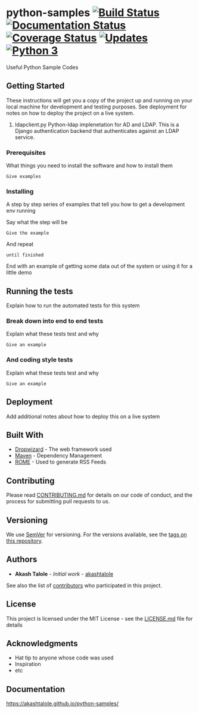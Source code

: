 # python-samples [![Build Status](https://travis-ci.org/akashtalole/python-samples.svg?branch=master)](https://travis-ci.org/akashtalole/python-samples) [![Documentation Status](https://readthedocs.org/projects/python-samples/badge/?version=latest)](https://python-samples.readthedocs.io/en/latest/?badge=latest) [![Coverage Status](https://coveralls.io/repos/github/akashtalole/python-samples/badge.svg?branch=master)](https://coveralls.io/github/akashtalole/python-samples?branch=master) [![Updates](https://pyup.io/repos/github/akashtalole/python-samples/shield.svg)](https://pyup.io/repos/github/akashtalole/python-samples/) [![Python 3](https://pyup.io/repos/github/akashtalole/python-samples/python-3-shield.svg)](https://pyup.io/repos/github/akashtalole/python-samples/)

Useful Python Sample Codes

## Getting Started

These instructions will get you a copy of the project up and running on your local machine for development and testing purposes. See deployment for notes on how to deploy the project on a live system.
1. ldapclient.py
Python-ldap implenetation for AD and LDAP. This is a Django authentication backend that authenticates against an LDAP service.

### Prerequisites

What things you need to install the software and how to install them

```
Give examples
```

### Installing

A step by step series of examples that tell you how to get a development env running

Say what the step will be

```
Give the example
```

And repeat

```
until finished
```

End with an example of getting some data out of the system or using it for a little demo

## Running the tests

Explain how to run the automated tests for this system

### Break down into end to end tests

Explain what these tests test and why

```
Give an example
```

### And coding style tests

Explain what these tests test and why

```
Give an example
```

## Deployment

Add additional notes about how to deploy this on a live system

## Built With

* [Dropwizard](http://www.dropwizard.io/1.0.2/docs/) - The web framework used
* [Maven](https://maven.apache.org/) - Dependency Management
* [ROME](https://rometools.github.io/rome/) - Used to generate RSS Feeds

## Contributing

Please read [CONTRIBUTING.md](https://github.com/akashtalole) for details on our code of conduct, and the process for submitting pull requests to us.

## Versioning

We use [SemVer](http://semver.org/) for versioning. For the versions available, see the [tags on this repository](https://github.com/akashtalole/python-samples/tags). 

## Authors

* **Akash Talole** - *Initial work* - [akashtalole](https://github.com/akashtalole)

See also the list of [contributors](https://github.com/akashtalole/python-samples/graphs/contributors) who participated in this project.

## License

This project is licensed under the MIT License - see the [LICENSE.md](LICENSE.md) file for details

## Acknowledgments

* Hat tip to anyone whose code was used
* Inspiration
* etc

## Documentation

https://akashtalole.github.io/python-samples/
